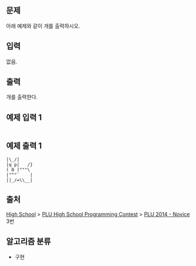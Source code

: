 ## 문제
아래 예제와 같이 개를 출력하시오.

## 입력
없음.

## 출력
개를 출력한다.

## 예제 입력 1
```

```

## 예제 출력 1
```
|\_/|
|q p|   /}
( 0 )"""\
|"^"`    |
||_/=\\__|
```

## 출처
[High School](https://www.acmicpc.net/category/97) > [PLU High School Programming Contest](https://www.acmicpc.net/category/96) > [PLU 2014 - Novice](https://www.acmicpc.net/category/detail/1275) 3번

## 알고리즘 분류
- 구현